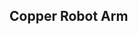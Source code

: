<script defer src="./assets/block-infotable/infotable.js"></script>

Copper Robot Arm
----------------
